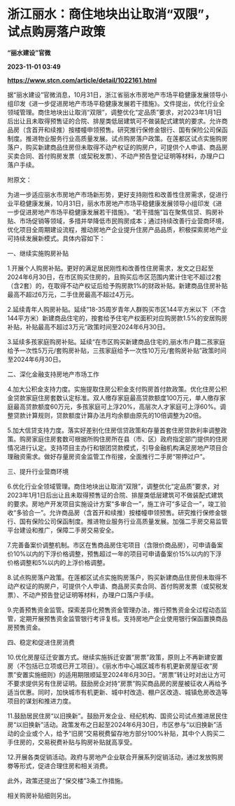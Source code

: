 # 浙江丽水：商住地块出让取消“双限”，试点购房落户政策
**“丽水建设”官微**

**2023-11-01 03:49**

**https://www.stcn.com/article/detail/1022161.html**

据“丽水建设”官微消息，10月31日，浙江省丽水市房地产市场平稳健康发展领导小组印发《进一步促进房地产市场平稳健康发展若干措施》。文件提出，优化行业全领域管理。商住地块出让取消“双限”，调整优化“定品质”要求，对2023年1月1日后出让且未取得预售证的合院、排屋类低层建筑可不做装配式建筑的要求。允许商品房（含首开和续推）按楼幢申领预售。研究推行保修金银行、国有保险公司保函制度。推进物业服务行业高质量发展。试点购房落户政策。在莲都区试点实施购房落户，购买新建商品住房但未取得不动产权证的购房户，可提供个人申请、商品房买卖合同、首付购房发票（或契税发票）、不动产预告登记证明等材料，办理户口落户手续。

附原文：

为进一步适应丽水市房地产市场新形势，更好支持刚性和改善性住房需求，促进行业平稳健康发展，10月31日，丽水市房地产市场平稳健康发展领导小组印发《进一步促进房地产市场平稳健康发展若干措施》。“若干措施”旨在聚焦信贷、购房补贴、市场促销等领域，多措并举降低市民购房成本；通过持续改善行业营商环境，优化项目全周期建设流程，推动房地产企业提升住房产品品质，积极探索房地产业可持续发展新模式。具体内容如下：

一、继续实施购房补贴

1.开展个人购房补贴。更好的满足居民刚性和改善性住房需求，发文之日起至2024年6月30日，在市区购买住房的，且购买后市区范围内累计住宅不超过2套（含2套）的，在取得不动产权证后给予购房款1%的财政补贴。新建商品住房补贴最高不超过6万元，二手住房最高不超过4万元。

2.延续青年人购房补贴。延续“18-35周岁青年人群购买市区144平方米以下（不含144平方米）新建商品住宅的，按套给予住宅产权面积对应购房款1.5%的安居购房补贴，补贴最高不超过3万元”政策时间至2024年6月30日。

3.延续多孩家庭购房补贴。延续“在市区购买新建商品住宅的,丽水市户籍二孩家庭给予一次性5万元/套购房补贴，三孩家庭给予一次性10万元/套购房补贴”政策时间至2024年6月30日。

二、深化金融支持房地产市场工作

4.加大公积金支持力度。实施提取住房公积金支付购房首付款政策。优化住房公积金贷款家庭住房套数认定标准。双人缴存家庭最高贷款额度100万元，单人缴存家庭最高贷款额度60万元，多孩家庭可上浮20%，高层次人才家庭可上浮60%。调整贷款计算规则，贷款额度计算办法月均余额由原先的10倍调整为20倍。

5.加大信贷支持力度。落实好差别化住房信贷政策和存量首套住房贷款利率调整政策。购房家庭住房套数可根据所购住房所在县（市、区）政府指定部门提供的住房情况进行认定。支持项目主办行和银团贷款模式，引导金融机构满足房地产项目合理融资需求。做好存量房资金监管工作衔接，全面推行二手房“带押过户”。

三、提升行业营商环境

6.优化行业全领域管理。商住地块出让取消“双限”，调整优化“定品质”要求，对2023年1月1日后出让且未取得预售证的合院、排屋类低层建筑可不做装配式建筑的要求。房地产开发项目实施设计方案“多审合一”，施工许可“多证合一”，竣工验收“多验合一”。允许商品房（含首开和续推）按楼幢申领预售。研究推行保修金银行、国有保险公司保函制度。推进物业服务行业高质量发展。加强二手房交易监管平台建设和推广，保障二手房交易安全。

7.完善备案价调整机制。市区在售商品房住宅项目（含限价商品房），可申请备案价10%以内的下浮价格调整，预售超过一年的项目可申请备案价15%以内的下浮价格调整和5%以内的上浮价格调整。

8.试点购房落户政策。在莲都区试点实施购房落户，购买新建商品住房但未取得不动产权证的购房户，可提供个人申请、商品房买卖合同、首付购房发票（或契税发票）、不动产预告登记证明等材料，办理户口落户手续。

9.完善预售资金监管。探索差异化预售资金管理办法，推行预售资金全过程动态监管，定期开展预售资金监管银行考评复核。支持房地产企业使用银行保函置换商品房预售资金。

四、稳定和促进住房消费

10.优化房屋征迁安置方式。继续实施拆迁安置“房票”政策，原则上不再新建安置房（不包括已立项或已开工项目）。《丽水市中心城区城市有机更新房屋征收“房票”安置实施细则》的适用期限顺延至2024年6月30日。“房票”转让时对出让方可不要求提供另有住房证明。鼓励房企对持“房票”购买商品房的房屋被征收人再给予适当优惠。同时，加快城市有机更新、城中村改造、棚户区改造、城镇危房改造等项目的谋划和推进力度。

11.鼓励居民住房“以旧换新”。鼓励开发企业、经纪机构、国资公司试点推进居民住房“以旧换新”活动。政策发布之日起至2024年6月30日，市区参与“以旧换新”活动的企业或个人，给予“旧房”交易税费留存地方部分100%补贴，其中个人购买二手住房的，交易税费补贴与购房补贴就高享受。

12.开展各类促销活动。政府与房地产企业联合开展系列促销活动，通过发放购房劵等形式，促进合理住房和相关消费。

此外，政策还提出了“保交楼”3条工作措施。

相关购房补贴细则另出。
